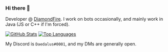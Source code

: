 ### Hi there 👋

Developer @ [DiamondFire](mcdiamondfire.com). I work on bots occasionally, and mainly work in Java (JS or C++ if I'm forced).

[![GitHub Stats](https://github-readme-stats.vercel.app/api?username=RedstoneDaedalus&show_icons=true&count_private=true&hide=stars&title_color=AD00FF)](https://github.com/anuraghazra/github-readme-stats) 
[![Top Languages](https://github-readme-stats.vercel.app/api/top-langs/?username=RedstoneDaedalus&title_color=AD00FF&layout=compact)](https://github.com/anuraghazra/github-readme-stats)


My Discord is `Daedalus#0001`, and my DMs are generally open. 
